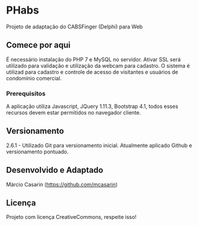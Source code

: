 # PHabs
Projeto de adaptação do CABSFinger (Delphi) para Web

## Comece por aqui
É necessário instalação do PHP 7 e MySQL no servidor. Ativar SSL será utilizado para validação e utilização da webcam para cadastro. O sistema é utilizad para cadastro e controle de acesso de visitantes e usuários de condomínio comercial.

### Prerequisitos
A aplicação utiliza Javascript, JQuery 1.11.3, Bootstrap 4.1, todos esses recursos devem estar permitidos no navegador cliente.

## Versionamento
2.6.1 - Utilizado Git para versionamento inicial. Atualmente aplicado Github e versionamento pontuado.

## Desenvolvido e Adaptado
Márcio Casarin (https://github.com/mcasarin)

## Licença
Projeto com licença CreativeCommons, respeite isso!
